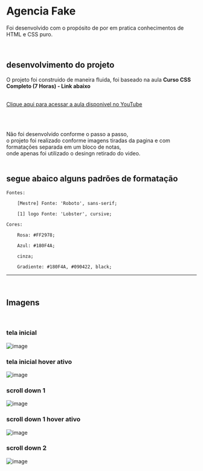 # Agencia Fake

Foi desenvolvido com o propósito de por em pratica conhecimentos de <br>
HTML e CSS puro.

<br>
<br\>


## desenvolvimento do projeto

O projeto foi construido de maneira fluida, foi baseado na aula <b>Curso CSS Completo (7 Horas) - Link abaixo</b> <br>
<br>

<a href="https://youtu.be/w1J6gY40yMo?t=20810">Clique aqui para acessar a aula disponivel no YouTube</a>

<br>
<br>

Não foi desenvolvido conforme o passo a passo,<br>
o projeto foi realizado conforme imagens tiradas da pagina e com formatações separada em um bloco de notas,<br>
onde apenas foi utilizado o desingn retirado do video. <br><br>

## segue abaico alguns padrões de formatação


	Fontes:

		[Mestre] Fonte: 'Roboto', sans-serif;

		[1] logo Fonte: 'Lobster', cursive;
	
	Cores: 
  
		Rosa: #FF2978;

		Azul: #180F4A;

		cinza;

		Gradiente: #180F4A, #090422, black;

-----------------------------------------------------------------------
<br>

## Imagens 

<br>

### tela inicial

![image](https://user-images.githubusercontent.com/13606584/199567157-863336eb-bbdc-4360-8fbe-865cec8ce506.png)

### tela inicial hover ativo

![image](https://user-images.githubusercontent.com/13606584/199568182-938374d8-47ad-46b4-a033-4408bcfe43a7.png)


### scroll down 1

![image](https://user-images.githubusercontent.com/13606584/199567251-b868d0c5-c4b2-4bf1-af40-417863c8344d.png)

### scroll down 1 hover ativo

![image](https://user-images.githubusercontent.com/13606584/199567502-9a1de352-f20f-4c94-b7ec-2dea9d2f022e.png)

### scroll down 2

![image](https://user-images.githubusercontent.com/13606584/199568341-adfea59e-83ee-4f06-84e7-48eaea15a319.png)


